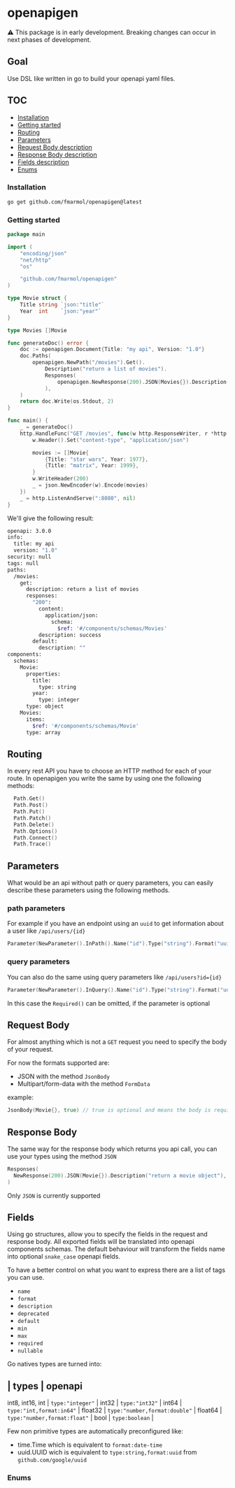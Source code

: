 # openapigen

:warning: This package is in early development. Breaking changes can occur in next phases of development.

## Goal
Use DSL like written in go to build your openapi yaml files.

## TOC
- [Installation](#installation)
- [Getting started](#getting-started)
- [Routing](#routing)
- [Parameters](#parameters)
- [Request Body description](#request-body)
- [Response Body description](#response-body)
- [Fields description](#fields)
- [Enums](#enums)

### Installation
```sh
go get github.com/fmarmol/openapigen@latest
```

### Getting started

```go
package main

import (
	"encoding/json"
	"net/http"
	"os"

	"github.com/fmarmol/openapigen"
)

type Movie struct {
	Title string `json:"title"`
	Year  int    `json:"year"`
}

type Movies []Movie

func generateDoc() error {
	doc := openapigen.Document{Title: "my api", Version: "1.0"}
	doc.Paths(
		openapigen.NewPath("/movies").Get().
			Description("return a list of movies").
			Responses(
				openapigen.NewResponse(200).JSON(Movies{}).Description("success"),
			),
	)
	return doc.Write(os.Stdout, 2)
}

func main() {
	_ = generateDoc()
	http.HandleFunc("GET /movies", func(w http.ResponseWriter, r *http.Request) {
		w.Header().Set("content-type", "application/json")

		movies := []Movie{
			{Title: "star wars", Year: 1977},
			{Title: "matrix", Year: 1999},
		}
		w.WriteHeader(200)
		_ = json.NewEncoder(w).Encode(movies)
	})
	_ = http.ListenAndServe(":8080", nil)
}
```

We'll give the following result:

```sh
openapi: 3.0.0
info:
  title: my api
  version: "1.0"
security: null
tags: null
paths:
  /movies:
    get:
      description: return a list of movies
      responses:
        "200":
          content:
            application/json:
              schema:
                $ref: '#/components/schemas/Movies'
          description: success
        default:
          description: ""
components:
  schemas:
    Movie:
      properties:
        title:
          type: string
        year:
          type: integer
      type: object
    Movies:
      items:
        $ref: '#/components/schemas/Movie'
      type: array
```

## Routing
In every rest API you have to choose an HTTP method for each of your route. In openapigen you write the same by using one the following methods:

```go
  Path.Get()
  Path.Post()
  Path.Put()
  Path.Patch()
  Path.Delete()
  Path.Options()
  Path.Connect()
  Path.Trace()
```

## Parameters
What would be an api without path or query parameters, you can easily describe these parameters using the following methods.

### path parameters
For example if you have an endpoint using an `uuid` to get information about a user
like `/api/users/{id}`

```go
Parameter(NewParameter().InPath().Name("id").Type("string").Format("uuid").Required())
```

### query parameters
You can also do the same using query parameters like `/api/users?id={id}`

```go
Parameter(NewParameter().InQuery().Name("id").Type("string").Format("uuid").Required())
```

In this case the `Required()` can be omitted, if the parameter is optional

## Request Body
For almost anything which is not a `GET` request you need to specify the body of your request.

For now the formats supported are:
- JSON with the method `JsonBody`
- Multipart/form-data with the method `FormData`


example:

```go
JsonBody(Movie{}, true) // true is optional and means the body is required
```

## Response Body
The same way for the response body which returns you api call, you can use your types using the method `JSON`


```go
Responses(
  NewResponse(200).JSON(Movie{}).Description("return a movie object"),
)
```

Only `JSON` is currently supported

## Fields

Using go structures, allow you to specify the fields in the request and response body. All exported fields will be translated into openapi components schemas.
The default behaviour will transform the fields name into optional `snake_case` openapi fields.

To have a better control on what you want to express there are a list of tags you can use.

- `name`
- `format`
- `description`
- `deprecated`
- `default`
- `min`
- `max`
- `required`
- `nullable`


Go natives types are turned into:

| types | openapi
----------------
int8, int16, int | `type:"integer"`              |
int32            | `type:"int32"`                |
int64            | `type:"int,format:in64"`      |
float32          | `type:"number,format:double"` |
float64          | `type:"number,format:float"`  |
bool             | `type:boolean`                |

Few non primitive types are automatically preconfigured like:
- time.Time which is equivalent to `format:date-time`
- uuid.UUID wich is equivalent to `type:string,format:uuid` from `github.com/google/uuid` 

### Enums
